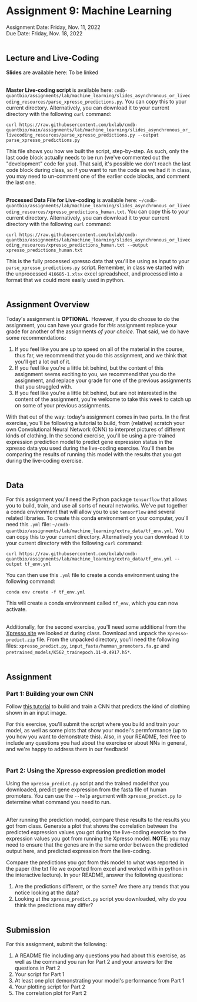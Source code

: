# Assignment 9: Machine Learning 
Assignment Date: Friday, Nov. 11, 2022 <br>
Due Date: Friday, Nov. 18, 2022 <br><br>

## Lecture and Live-Coding

**Slides** are available here: To be linked <br><br>

**Master Live-coding script** is available here: `cmdb-quantbio/assignments/lab/machine_learning/slides_asynchronous_or_livecoding_resources/parse_xpresso_predictions.py`. You can copy this to your current directory. Alternatively, you can download it to your current directory with the following `curl` command: 

`curl https://raw.githubusercontent.com/bxlab/cmdb-quantbio/main/assignments/lab/machine_learning/slides_asynchronous_or_livecoding_resources/parse_xpresso_predictions.py --output parse_xpresso_predictions.py` 

This file shows you how we built the script, step-by-step. As such, only the last code block actually needs to be run (we've commented out the "development" code for you). That said, it's possible we don't reach the last code block during class, so if you want to run the code as we had it in class, you may need to un-comment one of the earlier code blocks, and comment the last one. <br><br>

**Processed Data File for Live-coding** is available here: `~/cmdb-quantbio/assignments/lab/machine_learning/slides_asynchronous_or_livecoding_resources/xpresso_predictions_human.txt`. You can copy this to your current directory. Alternatively, you can download it to your current directory with the following `curl` command:

`curl https://raw.githubusercontent.com/bxlab/cmdb-quantbio/assignments/lab/machine_learning/slides_asynchronous_or_livecoding_resources/xpresso_predictions_human.txt --output xpresso_predictions_human.txt`

This is the fully processed xpresso data that you'll be using as input to your `parse_xpresso_predictions.py` script. Remember, in class we started with the unprocessed `416685-1.xlsx` excel spreadsheet, and processed into a format that we could more easily used in python. <br><br>

## Assignment Overview

Today's assignment is **OPTIONAL**. However, if you do choose to do the assignment, you can have your grade for *this* assignment replace your grade for another of the assignments *of your choice*. That said, we do have some recommendations:

1. If you feel like you are up to speed on all of the material in the course, thus far, we recommend that you do this assignment, and we think that you'll get a lot out of it.
2. If you feel like you're a little bit behind, but the content of this assignment seems exciting to you, we recommend that you do the assignment, and replace your grade for one of the previous assignments that you struggled with. 
3. If you feel like you're a little bit behind, but are not interested in the content of the assignment, you're welcome to take this week to catch up on some of your previous assignments.

With that out of the way: today's assignment comes in two parts. In the first exercise, you'll be following a tutorial to build, from (relative) scratch your own Convolutional Neural Network (CNN) to interpret pictures of different kinds of clothing. In the second exercise, you'll be using a pre-trained expression prediction model to predict gene expression status in the xpresso data you used during the live-coding exercise. You'll then be comparing the results of running this model with the results that you got during the live-coding exercise. <br><br>

## Data

For this assignment you'll need the Python package `tensorflow` that allows you to build, train, and use all sorts of neural networks. We've put together a conda environment that will allow you to use `tensorflow` and several related libraries. To create this conda environment on your computer, you'll need this `.yml` file: `~/cmdb-quantbio/assignments/lab/machine_learning/extra_data/tf_env.yml`. You can copy this to your current directory. Alternatively you can download it to your current directory with the following `curl` command:

`curl https://raw.githubusercontent.com/bxlab/cmdb-quantbio/assignments/lab/machine_learning/extra_data/tf_env.yml --output tf_env.yml`

You can then use this `.yml` file to create a conda environment using the following command:

`conda env create -f tf_env.yml`

This will create a conda environment called `tf_env`, which you can now activate. <br><br>

Additionally, for the second exercise, you'll need some additional from the [Xpresso site](https://xpresso.gs.washington.edu/data/) we looked at during class. Download and unpack the `Xpresso-predict.zip` file. From the unpacked directory, you'll need the following files: `xpresso_predict.py`, `input_fasta/humman_promoters.fa.gz` and `pretrained_models/K562_trainepoch.11-0.4917.h5*`. <br><br>

## Assignment

### Part 1: Building your own CNN

Follow [this tutorial](https://www.tensorflow.org/tutorials/keras/classification) to build and train a CNN that predicts the kind of clothing shown in an input image.

For this exercise, you'll submit the script where you build and train your model, as well as some plots that show your model's permformance (up to you how you want to demonstrate this). Also, in your README, feel free to include any questions you had about the exercise or about NNs in general, and we're happy to address them in our feedback! <br><br>

### Part 2: Using the Xpresso expression prediction model

Using the `xpresso_predict.py` script and the trained model that you downloaded, predict gene expression from the fasta file of human promoters. You can use the `--help` argument with `xpresso_predict.py` to determine what command you need to run. <br><br>

After running the prediction model, compare these results to the results you got from class. Generate a plot that shows the correlation between the predicted expression values you got during the live-coding exercise to the expression values you got from running the Xpresso model. **NOTE**: you may need to ensure that the genes are in the same order between the predicted output here, and predicted expression from the live-coding.

Compare the predictions you got from this model to what was reported in the paper (the txt file we exported from excel and worked with in python in the interactive lecture). In your README, answer the following questions:

1. Are the predictions different, or the same? Are there any trends that you notice looking at the data?
2. Looking at the `xpresso_predict.py` script you downloaded, why do you think the predictions may differ? <br><br>

## Submission

For this assignment, submit the following:

1. A README file including any questions *you* had about this exercise, as well as the command you ran for Part 2 and your answers for the questions in Part 2
2. Your script for Part 1
3. At least one plot demonstrating your model's performance from Part 1
4. Your plotting script for Part 2
5. The correlation plot for Part 2